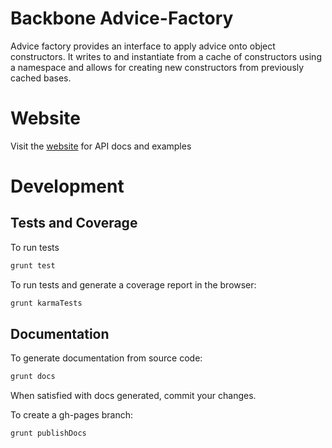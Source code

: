 # Backbone Advice-Factory #

Advice factory provides an interface to apply advice onto object constructors. It writes to and instantiate from a cache of constructors using a namespace and allows for creating new constructors from previously cached bases.

# Website #

Visit the [website](http://dataminr.github.io/Backbone-AdviceFactory) for API docs and examples

# Development #

## Tests and Coverage ##

To run tests

```javascript
grunt test
```

To run tests and generate a coverage report in the browser:

```javascript
grunt karmaTests
```

## Documentation ##
To generate documentation from source code:

```javascript
grunt docs
```
When satisfied with docs generated, commit your changes.

To create a gh-pages branch:

```javascript
grunt publishDocs
```
